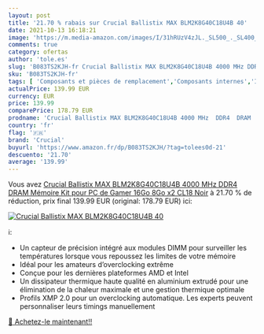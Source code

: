 ```yaml
---
layout: post
title: '21.70 % rabais sur Crucial Ballistix MAX BLM2K8G40C18U4B 40'
date: 2021-10-13 16:18:21
image: 'https://m.media-amazon.com/images/I/31hRUzV4zJL._SL500_._SL400_.jpg'
comments: true
category: ofertas
author: 'tole.es'
slug: 'B083TS2KJH-fr Crucial Ballistix MAX BLM2K8G40C18U4B 4000 MHz DDR4 DRAM...'
sku: 'B083TS2KJH-fr'
tags: [ 'Composants et pièces de remplacement','Composants internes','Informatique','Mémoire RAM','crucial', ]
actualPrice: 139.99 EUR
currency: EUR
price: 139.99
comparePrice: 178.79 EUR
prodname: 'Crucial Ballistix MAX BLM2K8G40C18U4B 4000 MHz  DDR4  DRAM  Mémoire Kit pour PC de Gamer  16Go  8Go x2   CL18  Noir'
country: 'fr'
flag: '🇫🇷'
brand: 'Crucial'
buyurl: 'https://www.amazon.fr/dp/B083TS2KJH/?tag=tolees0d-21'
descuento: '21.70'
average: '139.99'
---
```


Vous avez [Crucial Ballistix MAX BLM2K8G40C18U4B 4000 MHz  DDR4  DRAM  Mémoire Kit pour PC de Gamer  16Go  8Go x2   CL18  Noir](https://www.amazon.fr/dp/B083TS2KJH/?tag=tolees0d-21)  à  21.70 % de réduction, prix final  139.99 EUR (original: 178.79 EUR) ici:

[![Crucial Ballistix MAX BLM2K8G40C18U4B 40](https://m.media-amazon.com/images/I/31hRUzV4zJL._SL500_._SL400_.jpg)](https://www.amazon.fr/dp/B083TS2KJH/?tag=tolees0d-21)

ℹ️:

- Un capteur de précision intégré aux modules DIMM pour surveiller les températures lorsque vous repoussez les limites de votre mémoire
- Idéal pour les amateurs d’overclocking extrême
- Conçue pour les dernières plateformes AMD et Intel
- Un dissipateur thermique haute qualité en aluminium extrudé pour une élimination de la chaleur maximale et une gestion thermique optimale
- Profils XMP 2.0 pour un overclocking automatique. Les experts peuvent personnaliser leurs timings manuellement

[🛒 Achetez-le maintenant!!](https://www.amazon.fr/dp/B083TS2KJH/?tag=tolees0d-21)
